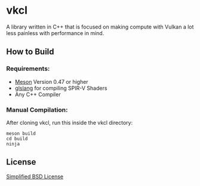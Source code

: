 # vkcl
A library written in C++ that is focused on making compute with Vulkan a lot less painless with performance in mind.

## How to Build
### Requirements:
- [Meson](http://mesonbuild.com/) Version 0.47 or higher
- [glslang](https://github.com/KhronosGroup/glslang) for compiling SPIR-V Shaders
- Any C++ Compiler

### Manual Compilation:
After cloning vkcl, run this inside the vkcl directory:
```
meson build
cd build
ninja
```

## License
[Simplified BSD License](LICENSE)
